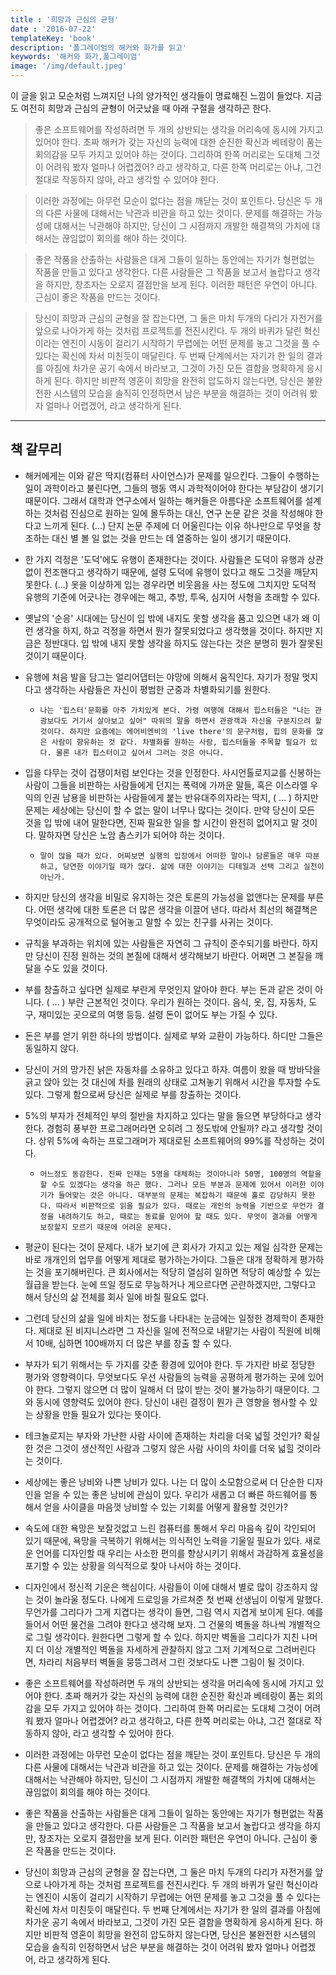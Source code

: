 ```yaml
---
title : '희망과 근심의 균형'
date : '2016-07-22'
templateKey: 'book'
description: '폴그레이엄의 해커와 화가를 읽고'
keywords: '해커와 화가,폴그레이엄'
image: '/img/default.jpeg'
---
```


이 글을 읽고 모순처럼 느껴지던 나의 양가적인 생각들이 명료해진 느낌이 들었다. 지금도 여전히 희망과 근심의 균형이 어긋났을 때 아래 구절을 생각하곤 한다.

> 좋은 소프트웨어를 작성하려면 두 개의 상반되는 생각을 머리속에 동시에 가지고 있어야 한다. 초짜 해커가 갖는 자신의 능력에 대한 순진한 확신과 베테랑이 품는 회의감을 모두 가지고 있어야 하는 것이다. 그리하여 한쪽 머리로는 도대체 그것이 어려워 봤자 얼마나 어렵겠어? 라고 생각하고, 다른 한쪽 머리로는 아냐, 그건 절대로 작동하지 않아, 라고 생각할 수 있어야 한다.

> 이러한 과정에는 아무런 모순이 없다는 점을 깨닫는 것이 포인트다. 당신은 두 개의 다른 사물에 대해서는 낙관과 비관을 하고 있는 것이다. 문제를 해결하는 가능성에 대해서는 낙관해야 하지만, 당신이 그 시점까지 개발한 해결책의 가치에 대해서는 끊임없이 회의를 해야 하는 것이다.

> 좋은 작품을 산출하는 사람들은 대게 그들이 일하는 동안에는 자기가 형편없는 작품을 만들고 있다고 생각한다. 다른 사람들은 그 작품을 보고서 놀랍다고 생각을 하지만, 창조자는 오로지 결점만을 보게 된다. 이러한 패턴은 우연이 아니다. 근심이 좋은 작품을 만드는 것이다.

> 당신이 희망과 근심의 균형을 잘 잡는다면, 그 둘은 마치 두개의 다리가 자전거를 앞으로 나아가게 하는 것처럼 프로젝트를 전진시킨다. 두 개의 바퀴가 달린 혁신이라는 엔진이 시동이 걸리기 시작하기 무렵에는 어떤 문제를 놓고 그것을 풀 수 있다는 확신에 차서 미친듯이 매달린다. 두 번째 단계에서는 자기가 한 일의 결과를 아침에 차가운 공기 속에서 바라보고, 그것이 가진 모든 결함을 명확하게 응시하게 된다. 하지만 비판적 영혼이 희망을 완전히 압도하지 않는다면, 당신은 불완전한 시스템의 모습을 솔직히 인정하면서 남은 부분을 해결하는 것이 어려워 봤자 얼마나 어렵겠어, 라고 생각하게 된다.

-----

## 책 갈무리

- 해커에게는 이와 같은 딱지(컴퓨터 사이언스)가 문제를 일으킨다. 그들이 수행하는 일이 과학이라고 불린다면, 그들의 행동 역시 과학적이어야 한다는 부담감이 생기기 때문이다. 그래서 대학과 연구소에서 일하는 해커들은 아름다운 소프트웨어를 설계하는 것처럼 진심으로 원하는 일에 몰두하는 대신, 연구 논문 같은 것을 작성해야 한다고 느끼게 된다. (...) 단지 논문 주제에 더 어울린다는 이유 하나만으로 무엇을 창조하는 대신 별 볼 일 없는 것을 만드는 데 열중하는 일이 생기기 때문이다.


- 한 가지 걱정은 '도덕'에도 유행이 존재한다는 것이다. 사람들은 도덕이 유행과 상관없이 전조핸다고 생각하기 때문에, 설령 도덕에 유행이 있다고 해도 그것을 깨닫지 못한다. (...) 옷을 이상하게 입는 경우라면 비웃음을 사는 정도에 그치지만 도덕적 유행의 기준에 어긋나는 경우에는 해고, 추방, 투옥, 심지어 사형을 초래할 수 있다.


- 옛날의 '순응' 시대에는 당신이 입 밖에 내지도 못할 생각을 품고 있으면 내가 왜 이런 생각을 하지, 하고 걱정을 하면서 뭔가 잘못되었다고 생각했을 것이다. 하지만 지금은 정반대다. 입 밖에 내지 못할 생각을 하지도 않는다는 것은 분명히 뭔가 잘못된 것이기 때문이다.


- 유행에 처음 발을 담그는 얼리어댑터는 야망에 의해서 움직인다. 자기가 정말 멋지다고 생각하는 사람들은 자신이 평범한 군중과 차별화되기를 원한다.
	- `나는 '힙스터'문화를 아주 가치있게 본다. 가령 여행에 대해서 힙스터들은 "나는 관광보다도 거기서 살아보고 싶어" 따위의 말을 하면서 관광객과 자신을 구분지으려 할 것이다. 하지만 요즘에는 에어비엔비의 'live there'의 문구처럼, 힙의 문화를 많은 사람이 향유하는 것 같다. 차별화를 원하는 사람, 힙스터들을 주목할 필요가 있다. 물론 내가 힙스터이고 싶어서 그러는 것은 아니다.`

	
- 입을 다무는 것이 겁쟁이처럼 보인다는 것을 인정한다. 사시언톨로지교를 신봉하는 사람이 그들을 비판하는 사람들에게 던지는 폭력에 가까운 말들, 혹은 이스라엘 우익의 인권 남용을 비판하는 사람들에게 붙는 반유대주의자라는 딱지, ( ... ) 하지만 문제는 세상에는 당신이 할 수 없는 말이 너무나 많다는 것이다. 만약 당신이 모든 것을 입 밖에 내어 말한다면, 진짜 필요한 일을 할 시간이 완전히 없어지고 말 것이다. 말하자면 당신은 노암 촘스키가 되어야 하는 것이다.
	- `말이 많을 때가 있다. 어찌보면 실행의 입장에서 어떠한 말이나 담론들은 매우 따분하고, 당연한 이야기일 때가 많다. 삶에 대한 이야기는 디테일과 선택 그리고 실천이 아닌가.`

	
- 하지만 당신의 생각을 비밀로 유지하는 것은 토론의 가능성을 없앤다는 문제를 부른다. 어떤 생각에 대한 토론은 더 많은 생각을 이끌어 낸다. 따라서 최선의 해결책은 무엇이라도 공개적으로 털어놓고 말할 수 있는 친구를 사귀는 것이다.


- 규칙을 부과하는 위치에 있는 사람들은 자연히 그 규칙이 준수되기를 바란다. 하지만 당신이 진정 원하는 것의 본질에 대해서 생각해보기 바란다. 어쩌면 그 본질을 깨달을 수도 있을 것이다.


- 부를 창출하고 싶다면 실제로 부란게 무엇인지 알아야 한다. 부는 돈과 같은 것이 아니다. ( ... ) 부란 근본적인 것이다. 우리가 원하는 것이다. 음식, 옷, 집, 자동차, 도구, 재미있는 곳으로의 여행 등등. 설령 돈이 없어도 부는 가질 수 있다.


- 돈은 부를 얻기 위한 하나의 방법이다. 실제로 부와 교환이 가능하다. 하디만 그들은 동일하지 않다.


- 당신이 거의 망가진 낡은 자동차를 소유하고 있다고 하자. 여름이 왔을 때 방바닥을 긁고 앉아 있는 것 대신에 차를 원래의 상태로 고쳐놓기 위해서 시간을 투자할 수도 있다. 그렇게 함으로써 당신은 실제로 부를 창출하는 것이다.


- 5%의 부자가 전체적인 부의 절반을 차지하고 있다는 말을 들으면 부당하다고 생각한다. 경험히 풍부한 프로그래머라면 오히려 그 정도밖에 안될까? 라고 생각할 것이다. 상위 5%에 속하는 프로그래머가 제대로된 소프트웨어의 99%를 작성하는 것이다.
	- `어느정도 동감한다. 진짜 인재는 5명을 대체하는 것이아니라 50명, 100명의 역할을 할 수도 있겠다는 생각을 하곤 했다. 그러나 모든 부분과 문제에 있어서 이러한 이야기가 들어맞는 것은 아니다. 대부분의 문제는 복잡하기 때문에 홀로 감당하지 못한다. 따라서 비판적으로 읽을 필요가 있다. 때로는 개인의 능력을 기반으로 무언가 결정을 내려하기도 하고, 때로는 동료를 믿어야 할 때도 있다. 무엇이 결과를 어떻게 보장할지 모르기 때문에 어려운 문제다.`


- 평균이 된다는 것이 문제다. 내가 보기에 큰 회사가 가지고 있는 제일 심각한 문제는 바로 개개인의 업무를 어떻게 제대로 평가하는가이다. 그들은 대개 정확하게 평가하는 것을 포기해버린다. 큰 회사에서는 적당히 열심히 일하면 적당히 예상할 수 있는 월급을 받는다. 눈에 뜨일 정도로 무능하거나 게으르다면 곤란하겠지만, 그렇다고 해서 당신의 삶 전체를 회사 일에 바칠 필요도 없다.


- 그런데 당신의 삶을 일에 바치는 정도를 나타내는 눈금에는 일정한 경제학이 존재한다. 제대로 된 비지니스라면 그 자신을 일에 전적으로 내맡기는 사람이 직원에 비해서 10배, 심하면 100배까지 더 많은 부를 창출 할 수 있다.


- 부자가 되기 위해서는 두 가지를 갖춘 황경에 있어야 한다. 두 가지란 바로 정당한 평가와 영향력이다. 무엇보다도 우선 사람들의 능력을 공평하게 평가하는 곳에 있어야 한다. 그렇지 않으면 더 많이 일해서 더 많이 받는 것이 불가능하기 때문이다. 그와 동시에 영향력도 있어야 한다. 당신이 내린 결정이 뭔가 큰 영향을 행사할 수 있는 상황을 만들 필요가 있다는 뜻이다.


- 테크놀로지는 부자와 가난한 사람 사이에 존재하는 차리을 더욱 넓힐 것인가? 확실한 것은 그것이 생산적인 사람과 그렇지 않은 사람 사이의 차이를 더욱 넓힐 것이라는 것이다.


- 세상에는 좋은 낭비와 나쁜 낭비가 있다. 나는 더 많이 소모함으로써 더 단순한 디자인을 얻을 수 있는 좋은 낭비에 관심이 있다. 우리가 새롭고 더 빠른 하드웨어를 통해서 얻을 사이클을 마음껏 낭비할 수 있는 기회를 어떻게 활용할 것인가?


- 속도에 대한 욕망은 보잘것없고 느린 컴퓨터를 통해서 우리 마음속 깊이 각인되어 있기 때문에, 욕망을 극복하기 위해서는 의식적인 노력을 기울일 필요가 있다. 새로운 언어를 디자인할 때 우리는 사소한 편의를 향상시키기 위해서 과감하게 효율성을 포기할 수 있는 상황을 의식적으로 찾아 나서야 하는 것이다.


- 디자인에서 정신적 기운은 핵심이다. 사람들이 이에 대해서 별로 많이 강조하지 않는 것이 놀라울 정도다. 나에게 드로잉을 가르쳐준 첫 번째 선생님이 이렇게 말했다. 무언가를 그리다가 그게 지겹다는 생각이 들면, 그림 역시 지겹게 보이게 된다. 예를 들어서 어떤 물건을 그려야 한다고 생각해 보자. 그 건물의 벽돌을 하나씩 개별적으로 그릴 생각이다. 원한다면 그렇게 할 수 있다. 하지만 벽돌을 그리다가 지친 나머지 더 이상 개별적인 벽돌을 자세하게 관찰하지 않고 그저 기계적으로 그려버린다면, 차라리 처음부터 벽돌을 뭉뜽그려서 그린 것보다도 나쁜 그림이 될 것이다.


- 좋은 소프트웨어를 작성하려면 두 개의 상반되는 생각을 머리속에 동시에 가지고 있어야 한다. 초짜 해커가 갖는 자신의 능력에 대한 순진한 확신과 베테랑이 품는 회의감을 모두 가지고 있어야 하는 것이다. 그리하여 한쪽 머리로는 도대체 그것이 어려워 봤자 얼마나 어렵겠어? 라고 생각하고, 다른 한쪽 머리로는 아냐, 그건 절대로 작동하지 않아, 라고 생각할 수 있어야 한다.


- 이러한 과정에는 아무런 모순이 없다는 점을 깨닫는 것이 포인트다. 당신은 두 개의 다른 사물에 대해서는 낙관과 비관을 하고 있는 것이다. 문제를 해결하는 가능성에 대해서는 낙관해야 하지만, 딩신이 그 시점까지 개발한 해결책의 가치에 대해서는 끊임없이 회의를 해야 하는 것이다.


- 좋은 작품을 산출하는 사람들은 대게 그들이 일하는 동안에는 자기가 형편없는 작품을 만들고 있다고 생각한다. 다른 사람들은 그 작품을 보고서 놀랍다고 생각을 하지만, 창조자는 오로지 결점만을 보게 된다. 이러한 패턴은 우연이 아니다. 근심이 좋은 작품을 만드는 것이다.


- 당신이 희망과 근심의 균형을 잘 잡는다면, 그 둘은 마치 두개의 다리가 자전거를 앞으로 나아가게 하는 것처럼 프로젝트를 전진시킨다. 두 개의 바퀴가 달린 혁신이라는 엔진이 시동이 걸리기 시작하기 무렵에는 어떤 문제를 놓고 그것을 풀 수 있다는 확신에 차서 미친듯이 매달린다. 두 번째 단계에서는 자기가 한 일의 결과를 아침에 차가운 공기 속에서 바라보고, 그것이 가진 모든 결함을 명확하게 응시하게 된다. 하지만 비판적 영혼이 희망을 완전히 압도하지 않는다면, 당신은 불완전한 시스템의 모습을 솔직히 인정하면서 남은 부분을 해결하는 것이 어려워 봤자 얼마나 어렵겠어, 라고 생각하게 된다.

